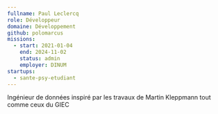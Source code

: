 ```yaml
---
fullname: Paul Leclercq
role: Développeur
domaine: Développement
github: polomarcus
missions:
  - start: 2021-01-04
    end: 2024-11-02
    status: admin
    employer: DINUM
startups:
  - sante-psy-etudiant
---
```

Ingénieur de données inspiré par les travaux de Martin Kleppmann tout comme ceux du GIEC